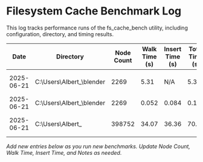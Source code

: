 # Filesystem Cache Benchmark Log

This log tracks performance runs of the fs_cache_bench utility, including configuration, directory, and timing results.

| Date       | Directory                 | Node Count | Walk Time (s) | Insert Time (s) | Total Time (s) | Notes               |
| ---------- | ------------------------- | ---------- | ------------- | --------------- | -------------- | ------------------- |
| 2025-06-21 | C:\Users\Albert\_\blender | 2269       | 5.31          | N/A             | 5.31           | Pre-batch, serial   |
| 2025-06-21 | C:\Users\Albert\_\blender | 2269       | 0.052         | 0.084           | 0.136          | Batch insert        |
| 2025-06-21 | C:\Users\Albert\_         | 398752     | 34.07         | 36.36           | 70.43          | Batch insert, large |

*Add new entries below as you run new benchmarks. Update Node Count, Walk Time, Insert Time, and Notes as needed.*
